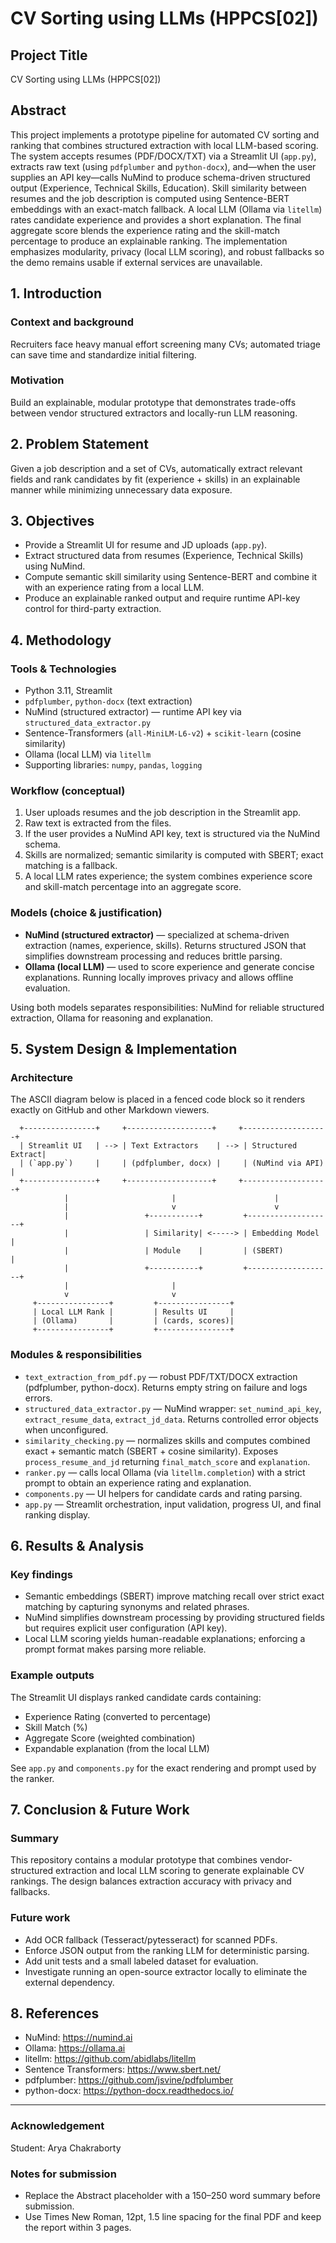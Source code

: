 # CV Sorting using LLMs (HPPCS[02])

## Project Title

CV Sorting using LLMs (HPPCS[02])

## Abstract

This project implements a prototype pipeline for automated CV sorting and ranking that combines structured extraction with local LLM-based scoring. The system accepts resumes (PDF/DOCX/TXT) via a Streamlit UI (`app.py`), extracts raw text (using `pdfplumber` and `python-docx`), and—when the user supplies an API key—calls NuMind to produce schema-driven structured output (Experience, Technical Skills, Education). Skill similarity between resumes and the job description is computed using Sentence-BERT embeddings with an exact-match fallback. A local LLM (Ollama via `litellm`) rates candidate experience and provides a short explanation. The final aggregate score blends the experience rating and the skill-match percentage to produce an explainable ranking. The implementation emphasizes modularity, privacy (local LLM scoring), and robust fallbacks so the demo remains usable if external services are unavailable.

## 1. Introduction

### Context and background

Recruiters face heavy manual effort screening many CVs; automated triage can save time and standardize initial filtering.

### Motivation

Build an explainable, modular prototype that demonstrates trade-offs between vendor structured extractors and locally-run LLM reasoning.

## 2. Problem Statement

Given a job description and a set of CVs, automatically extract relevant fields and rank candidates by fit (experience + skills) in an explainable manner while minimizing unnecessary data exposure.

## 3. Objectives

- Provide a Streamlit UI for resume and JD uploads (`app.py`).
- Extract structured data from resumes (Experience, Technical Skills) using NuMind.
- Compute semantic skill similarity using Sentence-BERT and combine it with an experience rating from a local LLM.
- Produce an explainable ranked output and require runtime API-key control for third-party extraction.

## 4. Methodology

### Tools & Technologies

- Python 3.11, Streamlit
- `pdfplumber`, `python-docx` (text extraction)
- NuMind (structured extractor) — runtime API key via `structured_data_extractor.py`
- Sentence-Transformers (`all-MiniLM-L6-v2`) + `scikit-learn` (cosine similarity)
- Ollama (local LLM) via `litellm`
- Supporting libraries: `numpy`, `pandas`, `logging`

### Workflow (conceptual)

1. User uploads resumes and the job description in the Streamlit app.
2. Raw text is extracted from the files.
3. If the user provides a NuMind API key, text is structured via the NuMind schema.
4. Skills are normalized; semantic similarity is computed with SBERT; exact matching is a fallback.
5. A local LLM rates experience; the system combines experience score and skill-match percentage into an aggregate score.

### Models (choice & justification)

- **NuMind (structured extractor)** — specialized at schema-driven extraction (names, experience, skills). Returns structured JSON that simplifies downstream processing and reduces brittle parsing.
- **Ollama (local LLM)** — used to score experience and generate concise explanations. Running locally improves privacy and allows offline evaluation.

Using both models separates responsibilities: NuMind for reliable structured extraction, Ollama for reasoning and explanation.

## 5. System Design & Implementation

### Architecture

The ASCII diagram below is placed in a fenced code block so it renders exactly on GitHub and other Markdown viewers.

```
  +----------------+     +-------------------+     +-------------------+
  | Streamlit UI   | --> | Text Extractors    | --> | Structured Extract|
  | (`app.py`)     |     | (pdfplumber, docx) |     | (NuMind via API)  |
  +----------------+     +-------------------+     +-------------------+
            |                       |                      |
            |                       v                      v
            |                 +-----------+         +-------------------+
            |                 | Similarity| <-----> | Embedding Model   |
            |                 | Module    |         | (SBERT)           |
            |                 +-----------+         +-------------------+
            |                       |
            v                       v
     +----------------+         +----------------+
     | Local LLM Rank |         | Results UI     |
     | (Ollama)       |         | (cards, scores)|
     +----------------+         +----------------+
```

### Modules & responsibilities

- `text_extraction_from_pdf.py` — robust PDF/TXT/DOCX extraction (pdfplumber, python-docx). Returns empty string on failure and logs errors.
- `structured_data_extractor.py` — NuMind wrapper: `set_numind_api_key`, `extract_resume_data`, `extract_jd_data`. Returns controlled error objects when unconfigured.
- `similarity_checking.py` — normalizes skills and computes combined exact + semantic match (SBERT + cosine similarity). Exposes `process_resume_and_jd` returning `final_match_score` and `explanation`.
- `ranker.py` — calls local Ollama (via `litellm.completion`) with a strict prompt to obtain an experience rating and explanation.
- `components.py` — UI helpers for candidate cards and rating parsing.
- `app.py` — Streamlit orchestration, input validation, progress UI, and final ranking display.

## 6. Results & Analysis

### Key findings

- Semantic embeddings (SBERT) improve matching recall over strict exact matching by capturing synonyms and related phrases.
- NuMind simplifies downstream processing by providing structured fields but requires explicit user configuration (API key).
- Local LLM scoring yields human-readable explanations; enforcing a prompt format makes parsing more reliable.

### Example outputs

The Streamlit UI displays ranked candidate cards containing:

- Experience Rating (converted to percentage)
- Skill Match (%)
- Aggregate Score (weighted combination)
- Expandable explanation (from the local LLM)

See `app.py` and `components.py` for the exact rendering and prompt used by the ranker.

## 7. Conclusion & Future Work

### Summary

This repository contains a modular prototype that combines vendor-structured extraction and local LLM scoring to generate explainable CV rankings. The design balances extraction accuracy with privacy and fallbacks.

### Future work

- Add OCR fallback (Tesseract/pytesseract) for scanned PDFs.
- Enforce JSON output from the ranking LLM for deterministic parsing.
- Add unit tests and a small labeled dataset for evaluation.
- Investigate running an open-source extractor locally to eliminate the external dependency.

## 8. References

- NuMind: https://numind.ai
- Ollama: https://ollama.ai
- litellm: https://github.com/abidlabs/litellm
- Sentence Transformers: https://www.sbert.net/
- pdfplumber: https://github.com/jsvine/pdfplumber
- python-docx: https://python-docx.readthedocs.io/

---

### Acknowledgement

Student: Arya Chakraborty

### Notes for submission

- Replace the Abstract placeholder with a 150–250 word summary before submission.
- Use Times New Roman, 12pt, 1.5 line spacing for the final PDF and keep the report within 3 pages.
